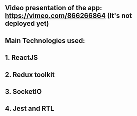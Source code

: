 ## Video presentation of the app: https://vimeo.com/866266864 (It's not deployed yet)

## Main Technologies used:

## 1. ReactJS
## 2. Redux toolkit
## 3. SocketIO
## 4. Jest and RTL
